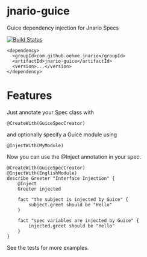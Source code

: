 jnario-guice
============

Guice dependency injection for Jnario Specs

[![Build Status](https://oehme.ci.cloudbees.com/job/jnario-guice/badge/icon)](https://oehme.ci.cloudbees.com/job/jnario-guice/)

    <dependency>
      <groupId>com.github.oehme.jnario</groupId>
      <artifactId>jnario-guice</artifactId>
      <version>...</version>
    </dependency>
    
Features
========

Just annotate your Spec class with 

	@CreateWith(GuiceSpecCreator) 

and optionally specify a Guice module using

	@InjectWith(MyModule)

Now you can use the @Inject annotation in your spec.

	@CreateWith(GuiceSpecCreator)
	@InjectWith(EnglishModule)
	describe Greeter "Interface Injection" {
		@Inject
		Greeter injected
	
		fact "the subject is injected by Guice" {
			subject.greet should be "Hello"
		}
	
		fact "spec variables are injected by Guice" {
			injected.greet should be "Hello"
		}
	}
	
See the tests for more examples.